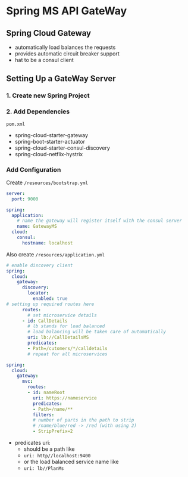 # Spring MS API GateWay

## Spring Cloud Gateway
- automatically load balances the requests
- provides automatic circuit breaker support
- hat to be a consul client

## Setting Up a  GateWay Server

### 1. Create new Spring Project

### 2. Add Dependencies

`pom.xml`
- spring-cloud-starter-gateway
- spring-boot-starter-actuator
- spring-cloud-starter-consul-discovery
- spring-cloud-netflix-hystrix

### Add Configuration

Create `/resources/bootstrap.yml`
```yml
server:
  port: 9000

spring:
  application:
    # name the gateway will register itself with the consul server
    name: GatewayMS
  cloud:
    consul:
      hostname: localhost
```
Also create `/resources/application.yml`
```yml
# enable discovery client
spring:
  cloud:
    gateway:
      discovery:
        locator:
          enabled: true
# setting up required routes here
      routes:
        # set microservice details
      - id: CallDetails
        # lb stands for load balanced
        # load balancing will be taken care of automatically
        uri: lb://CallDetailsMS
        predicates:
        - Path=/cutomers/*/calldetails
        # repeat for all microservices

spring:
  cloud:
    gateway:
      mvc:
        routes:
        - id: nameRoot
          uri: https://nameservice
          predicates:
          - Path=/name/**
          filters:
          # number of parts in the path to strip
          # /name/blue/red -> /red (with using 2)
          - StripPrefix=2
```
- predicates uri:
    - should be a path like 
    - `uri: http//localhost:9400`
    - or the load balanced service name like 
    - `uri: lb//PlanMs` 


